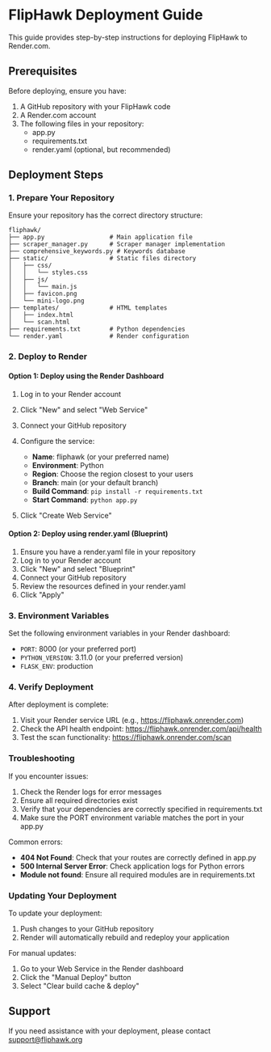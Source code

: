 # FlipHawk Deployment Guide

This guide provides step-by-step instructions for deploying FlipHawk to Render.com.

## Prerequisites

Before deploying, ensure you have:

1. A GitHub repository with your FlipHawk code
2. A Render.com account
3. The following files in your repository:
   - app.py
   - requirements.txt
   - render.yaml (optional, but recommended)

## Deployment Steps

### 1. Prepare Your Repository

Ensure your repository has the correct directory structure:

```
fliphawk/
├── app.py                  # Main application file
├── scraper_manager.py      # Scraper manager implementation 
├── comprehensive_keywords.py # Keywords database
├── static/                 # Static files directory
│   ├── css/
│   │   └── styles.css
│   ├── js/
│   │   └── main.js
│   ├── favicon.png
│   └── mini-logo.png
├── templates/              # HTML templates
│   ├── index.html
│   └── scan.html
├── requirements.txt        # Python dependencies
└── render.yaml             # Render configuration
```

### 2. Deploy to Render

#### Option 1: Deploy using the Render Dashboard

1. Log in to your Render account
2. Click "New" and select "Web Service"
3. Connect your GitHub repository
4. Configure the service:
   - **Name**: fliphawk (or your preferred name)
   - **Environment**: Python
   - **Region**: Choose the region closest to your users
   - **Branch**: main (or your default branch)
   - **Build Command**: `pip install -r requirements.txt`
   - **Start Command**: `python app.py`

5. Click "Create Web Service"

#### Option 2: Deploy using render.yaml (Blueprint)

1. Ensure you have a render.yaml file in your repository
2. Log in to your Render account
3. Click "New" and select "Blueprint"
4. Connect your GitHub repository
5. Review the resources defined in your render.yaml
6. Click "Apply"

### 3. Environment Variables

Set the following environment variables in your Render dashboard:

- `PORT`: 8000 (or your preferred port)
- `PYTHON_VERSION`: 3.11.0 (or your preferred version)
- `FLASK_ENV`: production

### 4. Verify Deployment

After deployment is complete:

1. Visit your Render service URL (e.g., https://fliphawk.onrender.com)
2. Check the API health endpoint: https://fliphawk.onrender.com/api/health
3. Test the scan functionality: https://fliphawk.onrender.com/scan

### Troubleshooting

If you encounter issues:

1. Check the Render logs for error messages
2. Ensure all required directories exist
3. Verify that your dependencies are correctly specified in requirements.txt
4. Make sure the PORT environment variable matches the port in your app.py

Common errors:

- **404 Not Found**: Check that your routes are correctly defined in app.py
- **500 Internal Server Error**: Check application logs for Python errors
- **Module not found**: Ensure all required modules are in requirements.txt

### Updating Your Deployment

To update your deployment:

1. Push changes to your GitHub repository
2. Render will automatically rebuild and redeploy your application

For manual updates:
1. Go to your Web Service in the Render dashboard
2. Click the "Manual Deploy" button
3. Select "Clear build cache & deploy"

## Support

If you need assistance with your deployment, please contact support@fliphawk.org
